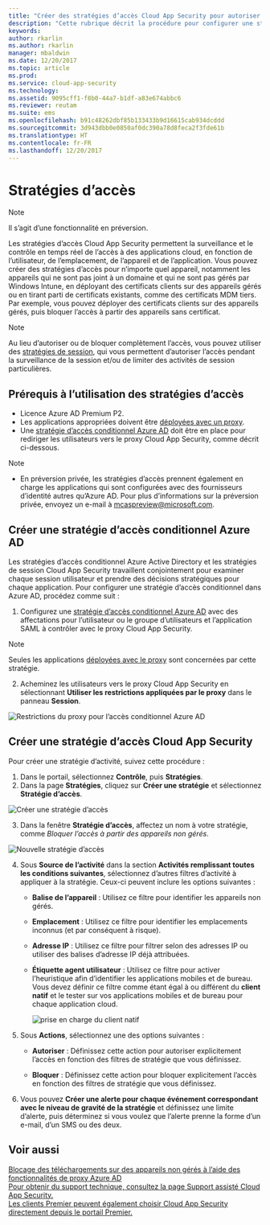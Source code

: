 ```yaml
---
title: "Créer des stratégies d’accès Cloud App Security pour autoriser et bloquer l’accès | Microsoft Docs"
description: "Cette rubrique décrit la procédure pour configurer une stratégie d’accès Cloud App Security Proxy pour autoriser et bloquer l’accès à des applications connectées via Azure AD."
keywords: 
author: rkarlin
ms.author: rkarlin
manager: mbaldwin
ms.date: 12/20/2017
ms.topic: article
ms.prod: 
ms.service: cloud-app-security
ms.technology: 
ms.assetid: 9095cff1-f8b0-44a7-b1df-a83e674abbc6
ms.reviewer: reutam
ms.suite: ems
ms.openlocfilehash: b91c48262dbf85b133433b9d16615cab934dcddd
ms.sourcegitcommit: 3d943dbb0e0850af0dc390a78d8feca2f3fde61b
ms.translationtype: HT
ms.contentlocale: fr-FR
ms.lasthandoff: 12/20/2017
---
```

# <a name="access-policies"></a>Stratégies d’accès 

> [!NOTE]
> Il s’agit d’une fonctionnalité en préversion.

Les stratégies d’accès Cloud App Security permettent la surveillance et le contrôle en temps réel de l’accès à des applications cloud, en fonction de l’utilisateur, de l’emplacement, de l’appareil et de l’application. Vous pouvez créer des stratégies d’accès pour n’importe quel appareil, notamment les appareils qui ne sont pas joint à un domaine et qui ne sont pas gérés par Windows Intune, en déployant des certificats clients sur des appareils gérés ou en tirant parti de certificats existants, comme des certificats MDM tiers. Par exemple, vous pouvez déployer des certificats clients sur des appareils gérés, puis bloquer l’accès à partir des appareils sans certificat. 

> [!NOTE]
> Au lieu d’autoriser ou de bloquer complètement l’accès, vous pouvez utiliser des [stratégies de session](session-policy-aad.md), qui vous permettent d’autoriser l’accès pendant la surveillance de la session et/ou de limiter des activités de session particulières. 

## <a name="prerequisites-to-using-access-policies"></a>Prérequis à l’utilisation des stratégies d’accès

- Licence Azure AD Premium P2.
- Les applications appropriées doivent être [déployées avec un proxy](proxy-deployment-aad.md).
- Une [stratégie d’accès conditionnel Azure AD](https://docs.microsoft.com/azure/active-directory/active-directory-conditional-access-azure-portal) doit être en place pour rediriger les utilisateurs vers le proxy Cloud App Security, comme décrit ci-dessous.

> [!NOTE]
> - En préversion privée, les stratégies d’accès prennent également en charge les applications qui sont configurées avec des fournisseurs d’identité autres qu’Azure AD. Pour plus d’informations sur la préversion privée, envoyez un e-mail à mcaspreview@microsoft.com.

## <a name="create-an-azure-ad-conditional-access-policy"></a>Créer une stratégie d’accès conditionnel Azure AD

Les stratégies d’accès conditionnel Azure Active Directory et les stratégies de session Cloud App Security travaillent conjointement pour examiner chaque session utilisateur et prendre des décisions stratégiques pour chaque application. Pour configurer une stratégie d’accès conditionnel dans Azure AD, procédez comme suit :

1. Configurez une [stratégie d’accès conditionnel Azure AD](https://docs.microsoft.com/azure/active-directory/active-directory-conditional-access-azure-portal) avec des affectations pour l’utilisateur ou le groupe d’utilisateurs et l’application SAML à contrôler avec le proxy Cloud App Security. 

  > [!NOTE]
  > Seules les applications [déployées avec le proxy](proxy-deployment-aad.md) sont concernées par cette stratégie.

2. Acheminez les utilisateurs vers le proxy Cloud App Security en sélectionnant **Utiliser les restrictions appliquées par le proxy** dans le panneau **Session**.

 ![Restrictions du proxy pour l’accès conditionnel Azure AD](./media/proxy-deploy-restrictions-aad.png)

## <a name="create-a-cloud-app-security-access-policy"></a>Créer une stratégie d’accès Cloud App Security 

Pour créer une stratégie d’activité, suivez cette procédure :

1. Dans le portail, sélectionnez **Contrôle**, puis **Stratégies**.
2. Dans la page **Stratégies**, cliquez sur **Créer une stratégie** et sélectionnez **Stratégie d’accès**.  

 ![Créer une stratégie d’accès](./media/access-policy-menu.png)

3. Dans la fenêtre **Stratégie d’accès**, affectez un nom à votre stratégie, comme *Bloquer l’accès à partir des appareils non gérés*.

 ![Nouvelle stratégie d’accès](./media/access-policy-screen.png)

4. Sous **Source de l’activité** dans la section **Activités remplissant toutes les conditions suivantes**, sélectionnez d’autres filtres d’activité à appliquer à la stratégie. Ceux-ci peuvent inclure les options suivantes : 
     
   - **Balise de l’appareil** : Utilisez ce filtre pour identifier les appareils non gérés.

   - **Emplacement** : Utilisez ce filtre pour identifier les emplacements inconnus (et par conséquent à risque). 

   - **Adresse IP** : Utilisez ce filtre pour filtrer selon des adresses IP ou utiliser des balises d’adresse IP déjà attribuées. 

   - **Étiquette agent utilisateur** : Utilisez ce filtre pour activer l’heuristique afin d’identifier les applications mobiles et de bureau. Vous devez définir ce filtre comme étant égal à ou différent du **client natif** et le tester sur vos applications mobiles et de bureau pour chaque application cloud.
  
       ![prise en charge du client natif](./media/user-agent-tag.png)

5. Sous **Actions**, sélectionnez une des options suivantes : 

    - **Autoriser** : Définissez cette action pour autoriser explicitement l’accès en fonction des filtres de stratégie que vous définissez.

    - **Bloquer** : Définissez cette action pour bloquer explicitement l’accès en fonction des filtres de stratégie que vous définissez. 

6. Vous pouvez **Créer une alerte pour chaque événement correspondant avec le niveau de gravité de la stratégie** et définissez une limite d’alerte, puis déterminez si vous voulez que l’alerte prenne la forme d’un e-mail, d’un SMS ou des deux.




 
## <a name="see-also"></a>Voir aussi  
[Blocage des téléchargements sur des appareils non gérés à l’aide des fonctionnalités de proxy Azure AD](use-case-proxy-block-session-aad.md)   
[Pour obtenir du support technique, consultez la page Support assisté Cloud App Security.](http://support.microsoft.com/oas/default.aspx?prid=16031)   
[Les clients Premier peuvent également choisir Cloud App Security directement depuis le portail Premier.](https://premier.microsoft.com/)  
  
  